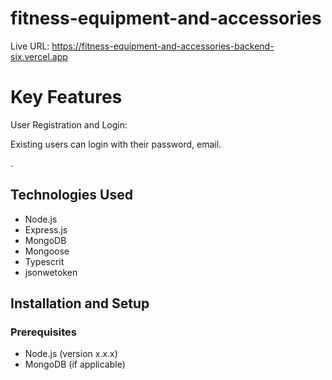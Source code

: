 # fitness-equipment-and-accessories


Live URL: https://fitness-equipment-and-accessories-backend-six.vercel.app

# Key Features
User Registration and Login:

Existing users can login with their password, email.


.

## Technologies Used

- Node.js
- Express.js
- MongoDB
- Mongoose
- Typescrit
- jsonwetoken

## Installation and Setup

### Prerequisites

- Node.js (version x.x.x)
- MongoDB (if applicable)